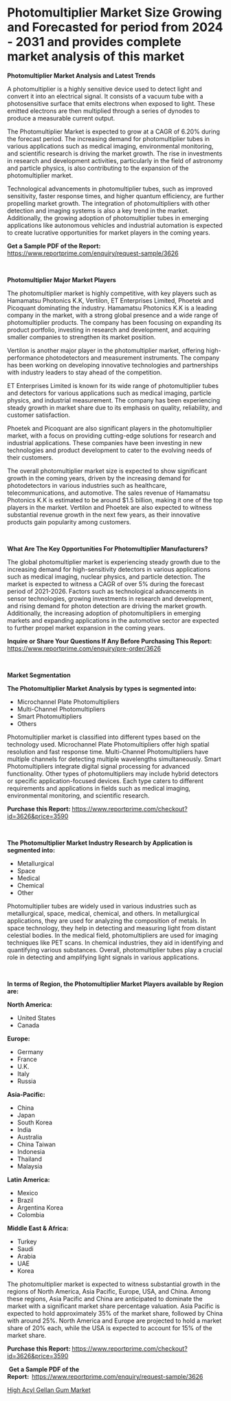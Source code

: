 <p><h1>Photomultiplier Market Size Growing and Forecasted for period from 2024 - 2031 and provides complete market analysis of this market</h1></p><p><strong>Photomultiplier Market Analysis and Latest Trends</strong></p>
<p><p>A photomultiplier is a highly sensitive device used to detect light and convert it into an electrical signal. It consists of a vacuum tube with a photosensitive surface that emits electrons when exposed to light. These emitted electrons are then multiplied through a series of dynodes to produce a measurable current output.</p><p>The Photomultiplier Market is expected to grow at a CAGR of 6.20% during the forecast period. The increasing demand for photomultiplier tubes in various applications such as medical imaging, environmental monitoring, and scientific research is driving the market growth. The rise in investments in research and development activities, particularly in the field of astronomy and particle physics, is also contributing to the expansion of the photomultiplier market.</p><p>Technological advancements in photomultiplier tubes, such as improved sensitivity, faster response times, and higher quantum efficiency, are further propelling market growth. The integration of photomultipliers with other detection and imaging systems is also a key trend in the market. Additionally, the growing adoption of photomultiplier tubes in emerging applications like autonomous vehicles and industrial automation is expected to create lucrative opportunities for market players in the coming years.</p></p>
<p><strong>Get a Sample PDF of the Report:&nbsp;</strong> <a href="https://www.reportprime.com/enquiry/request-sample/3626">https://www.reportprime.com/enquiry/request-sample/3626</a></p>
<p>&nbsp;</p>
<p><strong>Photomultiplier Major Market Players</strong></p>
<p><p>The photomultiplier market is highly competitive, with key players such as Hamamatsu Photonics K.K, Vertilon, ET Enterprises Limited, Phoetek and Picoquant dominating the industry. Hamamatsu Photonics K.K is a leading company in the market, with a strong global presence and a wide range of photomultiplier products. The company has been focusing on expanding its product portfolio, investing in research and development, and acquiring smaller companies to strengthen its market position.</p><p>Vertilon is another major player in the photomultiplier market, offering high-performance photodetectors and measurement instruments. The company has been working on developing innovative technologies and partnerships with industry leaders to stay ahead of the competition.</p><p>ET Enterprises Limited is known for its wide range of photomultiplier tubes and detectors for various applications such as medical imaging, particle physics, and industrial measurement. The company has been experiencing steady growth in market share due to its emphasis on quality, reliability, and customer satisfaction.</p><p>Phoetek and Picoquant are also significant players in the photomultiplier market, with a focus on providing cutting-edge solutions for research and industrial applications. These companies have been investing in new technologies and product development to cater to the evolving needs of their customers.</p><p>The overall photomultiplier market size is expected to show significant growth in the coming years, driven by the increasing demand for photodetectors in various industries such as healthcare, telecommunications, and automotive. The sales revenue of Hamamatsu Photonics K.K is estimated to be around $1.5 billion, making it one of the top players in the market. Vertilon and Phoetek are also expected to witness substantial revenue growth in the next few years, as their innovative products gain popularity among customers.</p></p>
<p>&nbsp;</p>
<p><strong>What Are The Key Opportunities For Photomultiplier Manufacturers?</strong></p>
<p><p>The global photomultiplier market is experiencing steady growth due to the increasing demand for high-sensitivity detectors in various applications such as medical imaging, nuclear physics, and particle detection. The market is expected to witness a CAGR of over 5% during the forecast period of 2021-2026. Factors such as technological advancements in sensor technologies, growing investments in research and development, and rising demand for photon detection are driving the market growth. Additionally, the increasing adoption of photomultipliers in emerging markets and expanding applications in the automotive sector are expected to further propel market expansion in the coming years.</p></p>
<p><strong>Inquire or Share Your Questions If Any Before Purchasing This Report:</strong> <a href="https://www.reportprime.com/enquiry/pre-order/3626">https://www.reportprime.com/enquiry/pre-order/3626</a></p>
<p>&nbsp;</p>
<p><strong>Market Segmentation</strong></p>
<p><strong>The Photomultiplier Market Analysis by types is segmented into:</strong></p>
<p><ul><li>Microchannel Plate Photomultipliers</li><li>Multi-Channel Photomultipliers</li><li>Smart Photomultipliers</li><li>Others</li></ul></p>
<p><p>Photomultiplier market is classified into different types based on the technology used. Microchannel Plate Photomultipliers offer high spatial resolution and fast response time. Multi-Channel Photomultipliers have multiple channels for detecting multiple wavelengths simultaneously. Smart Photomultipliers integrate digital signal processing for advanced functionality. Other types of photomultipliers may include hybrid detectors or specific application-focused devices. Each type caters to different requirements and applications in fields such as medical imaging, environmental monitoring, and scientific research.</p></p>
<p><strong>Purchase this Report:&nbsp;</strong><a href="https://www.reportprime.com/checkout?id=3626&price=3590">https://www.reportprime.com/checkout?id=3626&price=3590</a></p>
<p>&nbsp;</p>
<p><strong>The Photomultiplier Market Industry Research by Application is segmented into:</strong></p>
<p><ul><li>Metallurgical</li><li>Space</li><li>Medical</li><li>Chemical</li><li>Other</li></ul></p>
<p><p>Photomultiplier tubes are widely used in various industries such as metallurgical, space, medical, chemical, and others. In metallurgical applications, they are used for analyzing the composition of metals. In space technology, they help in detecting and measuring light from distant celestial bodies. In the medical field, photomultipliers are used for imaging techniques like PET scans. In chemical industries, they aid in identifying and quantifying various substances. Overall, photomultiplier tubes play a crucial role in detecting and amplifying light signals in various applications.</p></p>
<p>&nbsp;</p>
<p><strong>In terms of Region, the Photomultiplier Market Players available by Region are:</strong></p>
<p>
    <p> <strong> North America: </strong>
        <ul>
            <li>United States</li>
            <li>Canada</li>
        </ul>
        </p> 
    <p> <strong> Europe: </strong>
        <ul>
            <li>Germany</li>
            <li>France</li>
            <li>U.K.</li>
            <li>Italy</li>
            <li>Russia</li>
        </ul>
        </p> 
    <p> <strong> Asia-Pacific: </strong>
        <ul>
            <li>China</li>
            <li>Japan</li>
            <li>South Korea</li>
            <li>India</li>
            <li>Australia</li>
            <li>China Taiwan</li>
            <li>Indonesia</li>
            <li>Thailand</li>
            <li>Malaysia</li>
        </ul>
        </p> 
    <p> <strong> Latin America: </strong>
        <ul>
            <li>Mexico</li>
            <li>Brazil</li>
            <li>Argentina Korea</li>
            <li>Colombia</li>
        </ul>
        </p> 
    <p> <strong> Middle East & Africa: </strong>
        <ul>
            <li>Turkey</li>
            <li>Saudi</li>
            <li>Arabia</li>
            <li>UAE</li>
            <li>Korea</li>
        </ul>
    </p>
    </p>
<p><p>The photomultiplier market is expected to witness substantial growth in the regions of North America, Asia Pacific, Europe, USA, and China. Among these regions, Asia Pacific and China are anticipated to dominate the market with a significant market share percentage valuation. Asia Pacific is expected to hold approximately 35% of the market share, followed by China with around 25%. North America and Europe are projected to hold a market share of 20% each, while the USA is expected to account for 15% of the market share.</p></p>
<p><strong>Purchase this Report: </strong><a href="https://www.reportprime.com/checkout?id=3626&price=3590">https://www.reportprime.com/checkout?id=3626&price=3590</a></p>
<p>&nbsp;<strong>Get a Sample PDF of the Report:&nbsp;&nbsp;</strong><a href="https://www.reportprime.com/enquiry/request-sample/3626">https://www.reportprime.com/enquiry/request-sample/3626</a></p>
<p><strong></strong></p>
<p><p><a href="https://forested-sushi-9b0.notion.site/High-Acyl-Gellan-Gum-Market-Size-Global-Industry-Overview-Market-Segmentation-and-Forecast-2024-t-29b0a655597c444a93e38bbead413efc">High Acyl Gellan Gum Market</a></p></p>